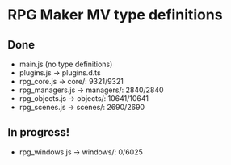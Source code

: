 # RPG Maker MV type definitions
## Done
- main.js (no type definitions)
- plugins.js → plugins.d.ts
- rpg_core.js → core/: 9321/9321
- rpg_managers.js → managers/: 2840/2840
- rpg_objects.js → objects/: 10641/10641
- rpg_scenes.js → scenes/: 2690/2690

## In progress!
- rpg_windows.js → windows/: 0/6025
